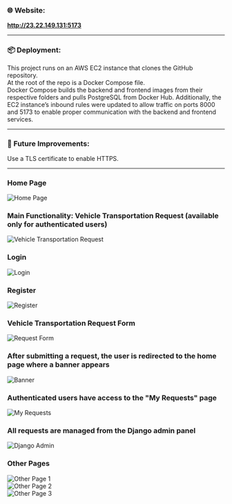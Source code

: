 ### 🌐 Website:
**http://23.22.149.131:5173**

---

### 📦 Deployment:
This project runs on an AWS EC2 instance that clones the GitHub repository.  
At the root of the repo is a Docker Compose file.  
Docker Compose builds the backend and frontend images from their respective folders and pulls PostgreSQL from Docker Hub.
Additionally, the EC2 instance’s inbound rules were updated to allow traffic on ports 8000 and 5173 to enable proper communication with the backend and frontend services.

---

### 🔐 Future Improvements:
Use a TLS certificate to enable HTTPS.

---

### Home Page  
![Home Page](https://github.com/user-attachments/assets/864f4672-7d53-4154-bb8a-83b970f0cf47)

### Main Functionality: Vehicle Transportation Request (available only for authenticated users)  
![Vehicle Transportation Request](https://github.com/user-attachments/assets/7d13e35f-5e1a-4747-af38-dbc5862c548a)

### Login  
![Login](https://github.com/user-attachments/assets/3e60d6d1-362c-4760-b049-6ab06a3be6b2)

### Register  
![Register](https://github.com/user-attachments/assets/13ec7d7b-63c8-499a-bbfd-8405529fc2c0)

### Vehicle Transportation Request Form  
![Request Form](https://github.com/user-attachments/assets/3532ed37-7375-4eca-b8e9-814fb038421f)

### After submitting a request, the user is redirected to the home page where a banner appears  
![Banner](https://github.com/user-attachments/assets/59371390-fabf-40fe-bfcc-e172d3f5576d)

### Authenticated users have access to the "My Requests" page  
![My Requests](https://github.com/user-attachments/assets/f3ba7f94-46a5-4a29-a0e1-12ef467f8bef)

### All requests are managed from the Django admin panel  
![Django Admin](https://github.com/user-attachments/assets/1280176b-1b4e-4738-bd54-defb5fc34a68)

### Other Pages  
![Other Page 1](https://github.com/user-attachments/assets/2a4f9d13-678f-41cd-abd2-87dd7a4b3c2f)  
![Other Page 2](https://github.com/user-attachments/assets/8194b4a1-b9c4-47d9-a777-468c429a416f)  
![Other Page 3](https://github.com/user-attachments/assets/01d9d588-a25a-45da-91f6-965017cd699a)
